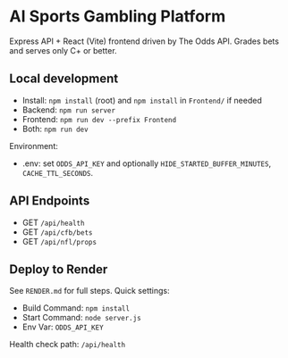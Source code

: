 # AI Sports Gambling Platform

Express API + React (Vite) frontend driven by The Odds API. Grades bets and serves only C+ or better.

## Local development
- Install: `npm install` (root) and `npm install` in `Frontend/` if needed
- Backend: `npm run server`
- Frontend: `npm run dev --prefix Frontend`
- Both: `npm run dev`

Environment:
- .env: set `ODDS_API_KEY` and optionally `HIDE_STARTED_BUFFER_MINUTES`, `CACHE_TTL_SECONDS`.

## API Endpoints
- GET `/api/health`
- GET `/api/cfb/bets`
- GET `/api/nfl/props`

## Deploy to Render
See `RENDER.md` for full steps. Quick settings:
- Build Command: `npm install`
- Start Command: `node server.js`
- Env Var: `ODDS_API_KEY`

Health check path: `/api/health`
